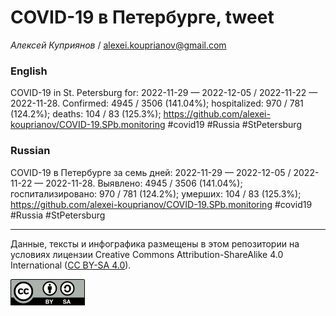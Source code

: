 COVID-19 в Петербурге, tweet
============================

*Алексей Куприянов* /
<a href="mailto:alexei.kouprianov@gmail.com" class="email">alexei.kouprianov@gmail.com</a>

### English

COVID-19 in St. Petersburg for: 2022-11-29 — 2022-12-05 / 2022-11-22 —
2022-11-28. Сonfirmed: 4945 / 3506 (141.04%); hospitalized: 970 / 781
(124.2%); deaths: 104 / 83 (125.3%);
<a href="https://github.com/alexei-kouprianov/COVID-19.SPb.monitoring" class="uri">https://github.com/alexei-kouprianov/COVID-19.SPb.monitoring</a>
\#covid19 \#Russia \#StPetersburg

### Russian

COVID-19 в Петербурге за семь дней: 2022-11-29 — 2022-12-05 / 2022-11-22
— 2022-11-28. Выявлено: 4945 / 3506 (141.04%); госпитализировано: 970 /
781 (124.2%); умерших: 104 / 83 (125.3%);
<a href="https://github.com/alexei-kouprianov/COVID-19.SPb.monitoring" class="uri">https://github.com/alexei-kouprianov/COVID-19.SPb.monitoring</a>
\#covid19 \#Russia \#StPetersburg

------------------------------------------------------------------------

Данные, тексты и инфографика размещены в этом репозитории на условиях
лицензии Creative Commons Attribution-ShareAlike 4.0 International ([CC
BY-SA 4.0](https://creativecommons.org/licenses/by-sa/4.0/)).

![](../misc/CC-BY-SA-icon.png "CC-BY-SA")
